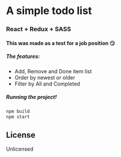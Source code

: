 # A simple todo list
### React + Redux + SASS
#### This was made as a test for a job position :smirk:

##### The features:
  - Add, Remove and Done item list
  - Order by newest or older
  - Filter by All and Completed

##### Running the project!

  ```javascript
  npm build
  npm start
  ```

License
----

Unlicensed
